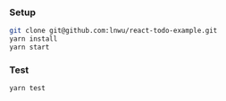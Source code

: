 ### Setup

``` bash
git clone git@github.com:lnwu/react-todo-example.git
yarn install
yarn start
```

### Test
``` base
yarn test
```